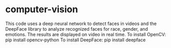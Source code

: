 # computer-vision
This code uses a deep neural network to detect faces in videos and the DeepFace library to analyze recognized faces for race, gender, and emotions. The results are displayed on video in real time.
To install OpenCV: pip install opencv-python
To install DeepFace: pip install deepface
